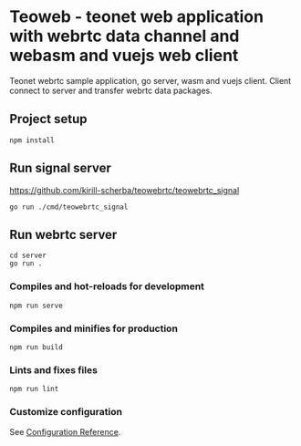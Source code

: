 # Teoweb - teonet web application with webrtc data channel and webasm and vuejs web client  

Teonet webrtc sample application, go server, wasm and vuejs client. Client connect to
server and transfer webrtc data packages.
## Project setup
```
npm install
```

## Run signal server

https://github.com/kirill-scherba/teowebrtc/teowebrtc_signal
```
go run ./cmd/teowebrtc_signal
```

## Run webrtc server
```
cd server
go run .
```

### Compiles and hot-reloads for development
```
npm run serve
```

### Compiles and minifies for production
```
npm run build
```

### Lints and fixes files
```
npm run lint
```

### Customize configuration
See [Configuration Reference](https://cli.vuejs.org/config/).
